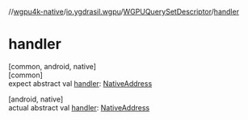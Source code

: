 //[wgpu4k-native](../../../index.md)/[io.ygdrasil.wgpu](../index.md)/[WGPUQuerySetDescriptor](index.md)/[handler](handler.md)

# handler

[common, android, native]\
[common]\
expect abstract val [handler](handler.md): [NativeAddress](../../ffi/-native-address/index.md)

[android, native]\
actual abstract val [handler](handler.md): [NativeAddress](../../ffi/-native-address/index.md)